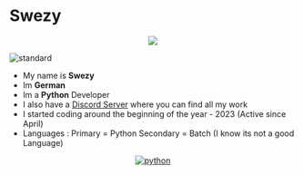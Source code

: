 # Swezy
<p align='center'><a href="https://awesome.re"><img src="https://awesome.re/badge.svg" ></p></a>

![standard](https://github.com/SwezyDev/Swezy/assets/109398018/df5928aa-eae9-4222-b5dd-a0b057a5aa22)

- My name is **Swezy**
- Im **German**
- Im a **Python** Developer 
- I also have a [Discord Server](https://discord.gg/KkxjCe8Fg2) where you can find all my work
- I started coding around the beginning of the year - 2023 (Active since April) 
- Languages : 
             Primary = Python
             Secondary  = Batch (I know its not a good Language)

<p align="center">
    <a href="https://github.com/alwinw?tab=repositories&language=python" target="_blank"><img alt="python" src="https://img.shields.io/badge/-python-3776AB?style=flat-square&logo=Python&logoColor=white"></a>
</p>
